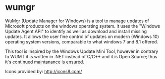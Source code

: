 # wumgr

WuMgr (Update Manager for Windows) is a tool to manage updates of Microsoft products on the windows operating system.
It uses the "Windows Update Agent API" to identify as well as download and install missing updates.
It allows the user fine control of updates on modern (Windows 10) operating system versions, comparable to what windows 7 and 8.1 offered.

This tool is inspired by the Windows Update Mini Tool, however in contrary to WUMT it is written in .NET instead of C/C++ and it is Open Source; thus it's continued maintanance is ensured.


Icons provided by: http://icons8.com/

